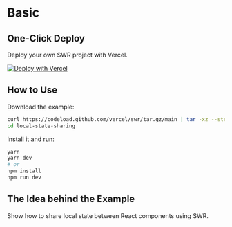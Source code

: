 # Basic

## One-Click Deploy

Deploy your own SWR project with Vercel.

[![Deploy with Vercel](https://vercel.com/button)](https://vercel.com/new/clone?s=https://github.com/vercel/swr/tree/main/examples/local-state-sharing)

## How to Use

Download the example:

```bash
curl https://codeload.github.com/vercel/swr/tar.gz/main | tar -xz --strip=2 swr-main/examples/local-state-sharing
cd local-state-sharing
```

Install it and run:

```bash
yarn
yarn dev
# or
npm install
npm run dev
```

## The Idea behind the Example

Show how to share local state between React components using SWR.

